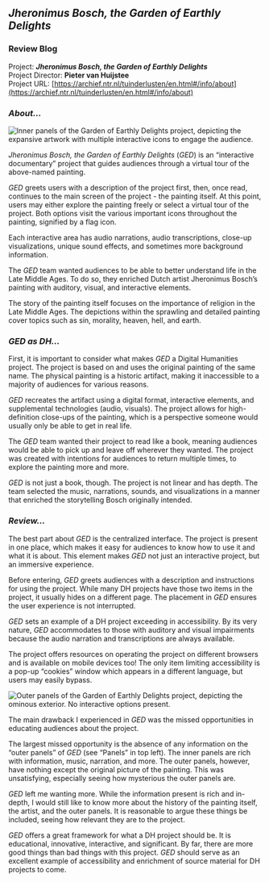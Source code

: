 ## _Jheronimus Bosch, the Garden of Earthly Delights_
### Review Blog

Project: **_Jheronimus Bosch, the Garden of Earthly Delights_** <br>
Project Director: **Pieter van Huijstee** <br>
Project URL: [https://archief.ntr.nl/tuinderlusten/en.html#/info/about](https://archief.ntr.nl/tuinderlusten/en.html#/info/about) <br>

### _About..._

![Inner panels of _the Garden of Earthly Delights_ project, depicting the expansive artwork with multiple interactive icons to engage the audience.](https://github.com/nickpdel/engl350blogs/blob/main/images/innerpanelssmallest.png)

_Jheronimus Bosch, the Garden of Earthly Delights_ (_GED_) is an “interactive documentary” project that guides audiences through a virtual tour of the above-named painting.

_GED_ greets users with a description of the project first, then, once read, continues to the main screen of the project - the painting itself. At this point, users may either explore the painting freely or select a virtual tour of the project. Both options visit the various important icons throughout the painting, signified by a flag icon.

Each interactive area has audio narrations, audio transcriptions, close-up visualizations, unique sound effects, and sometimes more background information.

The _GED_ team wanted audiences to be able to better understand life in the Late Middle Ages. To do so, they enriched Dutch artist Jheronimus Bosch’s painting with auditory, visual, and interactive elements.

The story of the painting itself focuses on the importance of religion in the Late Middle Ages. The depictions within the sprawling and detailed painting cover topics such as sin, morality, heaven, hell, and earth.

### _GED as DH..._

First, it is important to consider what makes _GED_ a Digital Humanities project. The project is based on and uses the original painting of the same name. The physical painting is a historic artifact, making it inaccessible to a majority of audiences for various reasons. 

_GED_ recreates the artifact using a digital format, interactive elements, and supplemental technologies (audio, visuals). The project allows for high-definition close-ups of the painting, which is a perspective someone would usually only be able to get in real life.

The _GED_ team wanted their project to read like a book, meaning audiences would be able to pick up and leave off wherever they wanted. The project was created with intentions for audiences to return multiple times, to explore the painting more and more.

_GED_ is not just a book, though. The project is not linear and has depth. The team selected the music, narrations, sounds, and visualizations in a manner that enriched the storytelling Bosch originally intended.

### _Review..._

The best part about _GED_ is the centralized interface. The project is present in one place, which makes it easy for audiences to know how to use it and what it is about. This element makes _GED_ not just an interactive project, but an immersive experience.

Before entering, _GED_ greets audiences with a description and instructions for using the project. While many DH projects have those two items in the project, it usually hides on a different page. The placement in _GED_ ensures the user experience is not interrupted.

_GED_ sets an example of a DH project exceeding in accessibility. By its very nature, _GED_ accommodates to those with auditory and visual impairments because the audio narration and transcriptions are always available.

The project offers resources on operating the project on different browsers and is available on mobile devices too! The only item limiting accessibility is a pop-up “cookies” window which appears in a different language, but users may easily bypass.

![Outer panels of _the Garden of Earthly Delights project_, depicting the ominous exterior. No interactive options present.](https://github.com/nickpdel/engl350blogs/blob/main/images/outerpanelssmallest.png)

The main drawback I experienced in _GED_ was the missed opportunities in educating audiences about the project. 

The largest missed opportunity is the absence of any information on the “outer panels” of _GED_ (see “Panels” in top left). The inner panels are rich with information, music, narration, and more. The outer panels, however, have nothing except the original picture of the painting. This was unsatisfying, especially seeing how mysterious the outer panels are.

_GED_ left me wanting more. While the information present is rich and in-depth, I would still like to know more about the history of the painting itself, the artist, and the outer panels. It is reasonable to argue these things be included, seeing how relevant they are to the project.

_GED_ offers a great framework for what a DH project should be. It is educational, innovative, interactive, and significant. By far, there are more good things than bad things with this project. _GED_ should serve as an excellent example of accessibility and enrichment of source material for DH projects to come.
